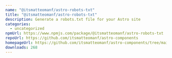 ```yaml
---
name: "@itsmatteomanf/astro-robots-txt"
title: "@itsmatteomanf/astro-robots-txt"
description: Generate a robots.txt file for your Astro site
categories:
  - uncategorized
npmUrl: https://www.npmjs.com/package/@itsmatteomanf/astro-robots-txt
repoUrl: https://github.com/itsmatteomanf/astro-components
homepageUrl: https://github.com/itsmatteomanf/astro-components/tree/main/packages/astro-robots-txt#readme
downloads: 268
---
```

